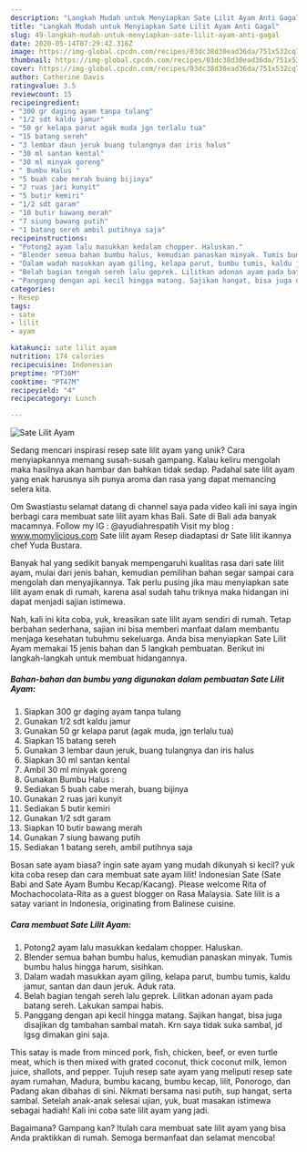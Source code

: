 ```yaml
---
description: "Langkah Mudah untuk Menyiapkan Sate Lilit Ayam Anti Gagal"
title: "Langkah Mudah untuk Menyiapkan Sate Lilit Ayam Anti Gagal"
slug: 49-langkah-mudah-untuk-menyiapkan-sate-lilit-ayam-anti-gagal
date: 2020-05-14T07:29:42.316Z
image: https://img-global.cpcdn.com/recipes/03dc38d30ead36da/751x532cq70/sate-lilit-ayam-foto-resep-utama.jpg
thumbnail: https://img-global.cpcdn.com/recipes/03dc38d30ead36da/751x532cq70/sate-lilit-ayam-foto-resep-utama.jpg
cover: https://img-global.cpcdn.com/recipes/03dc38d30ead36da/751x532cq70/sate-lilit-ayam-foto-resep-utama.jpg
author: Catherine Davis
ratingvalue: 3.5
reviewcount: 15
recipeingredient:
- "300 gr daging ayam tanpa tulang"
- "1/2 sdt kaldu jamur"
- "50 gr kelapa parut agak muda jgn terlalu tua"
- "15 batang sereh"
- "3 lembar daun jeruk buang tulangnya dan iris halus"
- "30 ml santan kental"
- "30 ml minyak goreng"
- " Bumbu Halus "
- "5 buah cabe merah buang bijinya"
- "2 ruas jari kunyit"
- "5 butir kemiri"
- "1/2 sdt garam"
- "10 butir bawang merah"
- "7 siung bawang putih"
- "1 batang sereh ambil putihnya saja"
recipeinstructions:
- "Potong2 ayam lalu masukkan kedalam chopper. Haluskan."
- "Blender semua bahan bumbu halus, kemudian panaskan minyak. Tumis bumbu halus hingga harum, sisihkan."
- "Dalam wadah masukkan ayam giling, kelapa parut, bumbu tumis, kaldu jamur, santan dan daun jeruk. Aduk rata."
- "Belah bagian tengah sereh lalu geprek. Lilitkan adonan ayam pada batang sereh. Lakukan sampai habis."
- "Panggang dengan api kecil hingga matang. Sajikan hangat, bisa juga disajikan dg tambahan sambal matah. Krn saya tidak suka sambal, jd lgsg dimakan gini saja."
categories:
- Resep
tags:
- sate
- lilit
- ayam

katakunci: sate lilit ayam 
nutrition: 174 calories
recipecuisine: Indonesian
preptime: "PT30M"
cooktime: "PT47M"
recipeyield: "4"
recipecategory: Lunch

---
```



![Sate Lilit Ayam](https://img-global.cpcdn.com/recipes/03dc38d30ead36da/751x532cq70/sate-lilit-ayam-foto-resep-utama.jpg)

Sedang mencari inspirasi resep sate lilit ayam yang unik? Cara menyiapkannya memang susah-susah gampang. Kalau keliru mengolah maka hasilnya akan hambar dan bahkan tidak sedap. Padahal sate lilit ayam yang enak harusnya sih punya aroma dan rasa yang dapat memancing selera kita.

Om Swastiastu selamat datang di channel saya pada video kali ini saya ingin berbagi cara membuat sate lilit ayam khas Bali. Sate di Bali ada banyak macamnya. Follow my IG : @ayudiahrespatih Visit my blog : www.momylicious.com Sate lilit ayam Resep diadaptasi dr Sate lilit ikannya chef Yuda Bustara.

Banyak hal yang sedikit banyak mempengaruhi kualitas rasa dari sate lilit ayam, mulai dari jenis bahan, kemudian pemilihan bahan segar sampai cara mengolah dan menyajikannya. Tak perlu pusing jika mau menyiapkan sate lilit ayam enak di rumah, karena asal sudah tahu triknya maka hidangan ini dapat menjadi sajian istimewa.


Nah, kali ini kita coba, yuk, kreasikan sate lilit ayam sendiri di rumah. Tetap berbahan sederhana, sajian ini bisa memberi manfaat dalam membantu menjaga kesehatan tubuhmu sekeluarga. Anda bisa menyiapkan Sate Lilit Ayam memakai 15 jenis bahan dan 5 langkah pembuatan. Berikut ini langkah-langkah untuk membuat hidangannya.

<!--inarticleads1-->

##### Bahan-bahan dan bumbu yang digunakan dalam pembuatan Sate Lilit Ayam:

1. Siapkan 300 gr daging ayam tanpa tulang
1. Gunakan 1/2 sdt kaldu jamur
1. Gunakan 50 gr kelapa parut (agak muda, jgn terlalu tua)
1. Siapkan 15 batang sereh
1. Gunakan 3 lembar daun jeruk, buang tulangnya dan iris halus
1. Siapkan 30 ml santan kental
1. Ambil 30 ml minyak goreng
1. Gunakan  Bumbu Halus :
1. Sediakan 5 buah cabe merah, buang bijinya
1. Gunakan 2 ruas jari kunyit
1. Sediakan 5 butir kemiri
1. Gunakan 1/2 sdt garam
1. Siapkan 10 butir bawang merah
1. Gunakan 7 siung bawang putih
1. Sediakan 1 batang sereh, ambil putihnya saja


Bosan sate ayam biasa? ingin sate ayam yang mudah dikunyah si kecil? yuk kita coba resep dan cara membuat sate ayam lilit! Indonesian Sate (Sate Babi and Sate Ayam Bumbu Kecap/Kacang). Please welcome Rita of Mochachocolata-Rita as a guest blogger on Rasa Malaysia. Sate lilit is a satay variant in Indonesia, originating from Balinese cuisine. 

<!--inarticleads2-->

##### Cara membuat Sate Lilit Ayam:

1. Potong2 ayam lalu masukkan kedalam chopper. Haluskan.
1. Blender semua bahan bumbu halus, kemudian panaskan minyak. Tumis bumbu halus hingga harum, sisihkan.
1. Dalam wadah masukkan ayam giling, kelapa parut, bumbu tumis, kaldu jamur, santan dan daun jeruk. Aduk rata.
1. Belah bagian tengah sereh lalu geprek. Lilitkan adonan ayam pada batang sereh. Lakukan sampai habis.
1. Panggang dengan api kecil hingga matang. Sajikan hangat, bisa juga disajikan dg tambahan sambal matah. Krn saya tidak suka sambal, jd lgsg dimakan gini saja.


This satay is made from minced pork, fish, chicken, beef, or even turtle meat, which is then mixed with grated coconut, thick coconut milk, lemon juice, shallots, and pepper. Tujuh resep sate ayam yang meliputi resep sate ayam rumahan, Madura, bumbu kacang, bumbu kecap, lilit, Ponorogo, dan Padang akan dibahas di sini. Nikmati bersama nasi putih, sup hangat, serta sambal. Setelah anak-anak selesai ujian, yuk, buat masakan istimewa sebagai hadiah! Kali ini coba sate lilit ayam yang jadi. 

Bagaimana? Gampang kan? Itulah cara membuat sate lilit ayam yang bisa Anda praktikkan di rumah. Semoga bermanfaat dan selamat mencoba!
